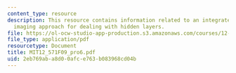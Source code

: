 ```yaml
---
content_type: resource
description: This resource contains information related to an integrated near-surface
  imaging approach for dealing with hidden layers.
file: https://ol-ocw-studio-app-production.s3.amazonaws.com/courses/12-571-near-surface-geophysical-imaging-fall-2009/2eb769aba8d00afce763b083968cd04b_MIT12_571F09_pro6.pdf
file_type: application/pdf
resourcetype: Document
title: MIT12_571F09_pro6.pdf
uid: 2eb769ab-a8d0-0afc-e763-b083968cd04b
---
```

